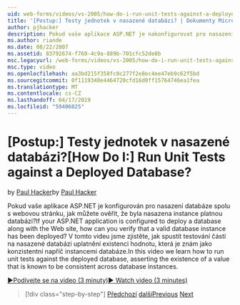 ```yaml
---
uid: web-forms/videos/vs-2005/how-do-i-run-unit-tests-against-a-deployed-database
title: '[Postup:] Testy jednotek v nasazené databázi? | Dokumenty Microsoft'
author: pjhacker
description: Pokud vaše aplikace ASP.NET je nakonfigurovat pro nasazení databáze spolu s webovou stránku, jak můžete ověřit, že byla nasazena instance platnou databázi?...
ms.author: riande
ms.date: 08/22/2007
ms.assetid: 83792674-f769-4c9a-889b-701cfc52de8b
msc.legacyurl: /web-forms/videos/vs-2005/how-do-i-run-unit-tests-against-a-deployed-database
msc.type: video
ms.openlocfilehash: aa3bd215f358fc0c277f2e8ec4ee47eb9c62f5bd
ms.sourcegitcommit: 0f1119340e4464720cfd16d0ff15764746ea1fea
ms.translationtype: MT
ms.contentlocale: cs-CZ
ms.lasthandoff: 04/17/2019
ms.locfileid: "59406025"
---
```

# <a name="how-do-i-run-unit-tests-against-a-deployed-database"></a><span data-ttu-id="eab87-104">[Postup:] Testy jednotek v nasazené databázi?</span><span class="sxs-lookup"><span data-stu-id="eab87-104">[How Do I:] Run Unit Tests against a Deployed Database?</span></span>

<span data-ttu-id="eab87-105">by [Paul Hacker](https://github.com/pjhacker)</span><span class="sxs-lookup"><span data-stu-id="eab87-105">by [Paul Hacker](https://github.com/pjhacker)</span></span>

<span data-ttu-id="eab87-106">Pokud vaše aplikace ASP.NET je konfigurován pro nasazení databáze spolu s webovou stránku, jak můžete ověřit, že byla nasazena instance platnou databázi?</span><span class="sxs-lookup"><span data-stu-id="eab87-106">If your ASP.NET application is configured to deploy a database along with the Web site, how can you verify that a valid database instance has been deployed?</span></span> <span data-ttu-id="eab87-107">V tomto videu jsme zjistěte, jak spustit testování částí na nasazené databázi uplatnění existenci hodnotu, která je znám jako konzistentní napříč instancemi databáze.</span><span class="sxs-lookup"><span data-stu-id="eab87-107">In this video we learn how to run unit tests against the deployed database, asserting the existence of a value that is known to be consistent across database instances.</span></span>

[<span data-ttu-id="eab87-108">&#9654;Podívejte se na video (3 minuty)</span><span class="sxs-lookup"><span data-stu-id="eab87-108">&#9654; Watch video (3 minutes)</span></span>](https://channel9.msdn.com/Blogs/ASP-NET-Site-Videos/how-do-i-run-unit-tests-against-a-deployed-database)

> [!div class="step-by-step"]
> <span data-ttu-id="eab87-109">[Předchozí](how-do-i-deploy-a-web-application-during-a-team-build.md)
> [další](how-do-i-enable-code-coverage-and-profiling-in-production-applications.md)</span><span class="sxs-lookup"><span data-stu-id="eab87-109">[Previous](how-do-i-deploy-a-web-application-during-a-team-build.md)
[Next](how-do-i-enable-code-coverage-and-profiling-in-production-applications.md)</span></span>
